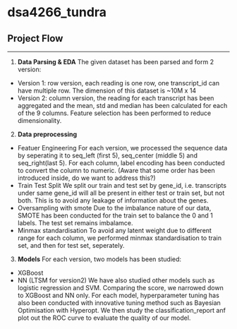 # dsa4266_tundra

## Project Flow 
---
1. **Data Parsing & EDA**
The given dataset has been parsed and form 2 version:
- Version 1: row version, each reading is one row, one transcript_id can have multiple row. The dimension of this dataset is ~10M x 14 
- Version 2: column version, the reading for each transcript has been aggregated and the mean, std and median has been calculated for each of the 9 columns. Feature selection has been performed to reduce dimensionality. 

2. **Data preprocessing**
- Featuer Engineering 
For each version, we processed the sequence data by seperating it to seq_left (first 5), seq_center (middle 5) and seq_right(last 5). For each column, label encoding has been conducted to convert the column to numeric. (Aware that some order has been introduced inside, do we want to address this?)
- Train Test Split 
We split our train and test set by gene_id, i.e. transcripts under same gene_id will all be present in either test or train set, but not both. This is to avoid any leakage of information about the genes. 
- Oversampling with smote
Due to the imbalance nature of our data, SMOTE has been conducted for the train set to balance the 0 and 1 labels. The test set remains imbalamce. 
- Minmax standardisation 
To avoid any latent weight due to different range for each column, we performed minmax standardisation to train set, and then for test set, seperately. 

3. **Models** 
For each version, two models has been studied: 
- XGBoost 
- NN (LTSM for version2)
We have also studied other models such as logistic regression and SVM. Comparing the score, we narrowed down to XGBoost and NN only. 
For each model, hyperparameter tuning has also been conducted with innovative tuning method such as Bayesian Optimisation with Hyperopt. We then study the classification_report anf plot out the ROC curve to evaluate the quality of our model. 

